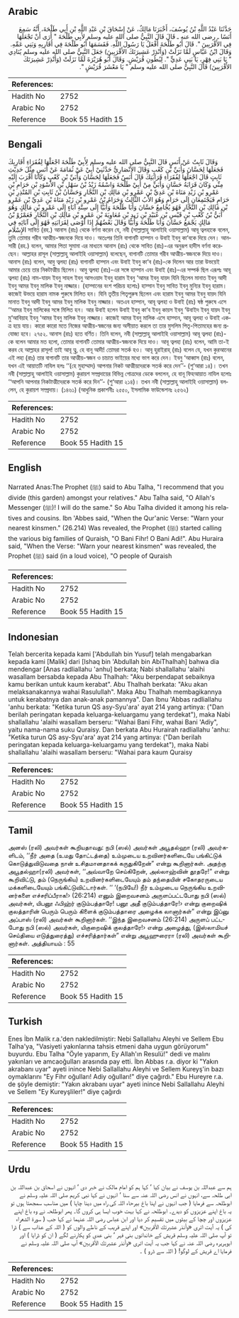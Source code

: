 ## Arabic


<div dir="rtl" lang="ar" style={{fontSize:'larger',backgroundColor:'#f8f9fa',padding:20}}>
حَدَّثَنَا عَبْدُ اللَّهِ بْنُ يُوسُفَ، أَخْبَرَنَا مَالِكٌ، عَنْ إِسْحَاقَ بْنِ عَبْدِ اللَّهِ بْنِ أَبِي طَلْحَةَ، أَنَّهُ سَمِعَ أَنَسًا ـ رضى الله عنه ـ قَالَ قَالَ النَّبِيُّ صلى الله عليه وسلم لأَبِي طَلْحَةَ ‏"‏ أَرَى أَنْ تَجْعَلَهَا فِي الأَقْرَبِينَ ‏"‏‏.‏ قَالَ أَبُو طَلْحَةَ أَفْعَلُ يَا رَسُولَ اللَّهِ‏.‏ فَقَسَمَهَا أَبُو طَلْحَةَ فِي أَقَارِبِهِ وَبَنِي عَمِّهِ‏.‏ وَقَالَ ابْنُ عَبَّاسٍ لَمَّا نَزَلَتْ ‏(‏وَأَنْذِرْ عَشِيرَتَكَ الأَقْرَبِينَ‏)‏ جَعَلَ النَّبِيُّ صلى الله عليه وسلم يُنَادِي ‏"‏ يَا بَنِي فِهْرٍ، يَا بَنِي عَدِيٍّ ‏"‏‏.‏ لِبُطُونِ قُرَيْشٍ‏.‏ وَقَالَ أَبُو هُرَيْرَةَ لَمَّا نَزَلَتْ ‏(‏وَأَنْذِرْ عَشِيرَتَكَ الأَقْرَبِينَ‏)‏ قَالَ النَّبِيُّ صلى الله عليه وسلم ‏"‏ يَا مَعْشَرَ قُرَيْشٍ ‏"‏‏.‏
</div>
<div style={{backgroundColor:'#f8f9fa',padding:20, marginBottom: 10}}><table> <thead> <tr> <th>References:</th> <th></th> </tr> </thead> <tbody><tr><td>Hadith No</td><td>2752</td></tr><tr><td>Arabic No</td><td>2752</td></tr><tr><td>Reference</td><td>Book 55 Hadith 15</td></tr></tbody></table></div>

## Bengali


<div dir="ltr" lang="bn" style={{fontSize:'larger',backgroundColor:'#f8f9fa',padding:20}}>
وَقَالَ ثَابِتٌ عَنْ أَنَسٍ قَالَ النَّبِيُّ صلى الله عليه وسلم لِأَبِيْ طَلْحَةَ اجْعَلْهَا لِفُقَرَاءِ أَقَارِبِكَ فَجَعَلَهَا لِحَسَّانَ وَأُبَيِّ بْنِ كَعْبٍ وَقَالَ الأَنْصَارِيُّ حَدَّثَنِيْ أَبِيْ عَنْ ثُمَامَةَ عَنْ أَنَسٍ مِثْلَ حَدِيْثِ ثَابِتٍ قَالَ اجْعَلْهَا لِفُقَرَاءِ قَرَابَتِكَ قَالَ أَنَسٌ فَجَعَلَهَا لِحَسَّانَ وَأُبَيِّ بْنِ كَعْبٍ وَكَانَا أَقْرَبَ إِلَيْهِ مِنِّي وَكَانَ قَرَابَةُ حَسَّانٍ وَأُبَيٍّ مِنْ أَبِيْ طَلْحَةَ وَاسْمُهُ زَيْدُ بْنُ سَهْلِ بْنِ الأَسْوَدِ بْنِ حَرَامِ بْنِ عَمْرِو بْنِ زَيْدِ مَنَاةَ بْنِ عَدِيِّ بْنِ عَمْرِو بْنِ مَالِكِ بْنِ النَّجَّارِ وَحَسَّانُ بْنُ ثَابِتِ بْنِ المُنْذِرِ بْنِ حَرَامٍ فَيَجْتَمِعَانِ إِلَى حَرَامٍ وَهُوَ الأَبُ الثَّالِثُ وَحَرَامُ بْنُ عَمْرِو بْنِ زَيْدِ مَنَاةَ بْنِ عَدِيِّ بْنِ عَمْرِو بْنِ مَالِكِ بْنِ النَّجَّارِ فَهُوَ يُجَامِعُ حَسَّانَ وَأَبَا طَلْحَةَ وَأُبَيًّا إِلَى سِتَّةِ آبَاءٍ إِلَى عَمْرِو بْنِ مَالِكٍ وَهُوَ أُبَيُّ بْنُ كَعْبِ بْنِ قَيْسِ بْنِ عُبَيْدِ بْنِ زَيدِ بْنِ مُعَاوِيَةَ بْنِ عَمْرِو بْنِ مَالِكِ بْنِ النَّجَّارِ فَعَمْرُوْ بْنُ مَالِكٍ يَجْمَعُ حَسَّانَ وَأَبَا طَلْحَةَ وَأُبَيًّا وَقَالَ بَعْضُهُمْ إِذَا أَوْصَى لِقَرَابَتِهِ فَهُوَ إِلَى آبَائِهِ فِي الإِسْلَامِ সাবিত (রহ.) আনাস (রাঃ) থেকে বর্ণনা করেন যে, নবী (সাল্লাল্লাহু আলাইহি ওয়াসাল্লাম) আবূ ত্বলহাকে বলেন, তুমি তোমার গরীব আত্মীয়-স্বজনকে দিয়ে দাও। অতঃপর তিনি বাগানটি হাস্সান ও উবাই ইবনু কা‘বকে দিয়ে দেন। আনসারী (রহ.) বলেন, আমার পিতা সুমামা এর মাধ্যমে আনাস (রাঃ) থেকে সাবিত (রাঃ)-এর অনুরূপ হাদীস বর্ণনা করেছেন। আল্লাহর রাসূল (সাল্লাল্লাহু আলাইহি ওয়াসাল্লাম) বলেছেন, বাগানটি তোমার গরীব আত্মীয়-স্বজনকে দিয়ে দাও। আনাস (রাঃ) বলেন, আবু ত্বলহা (রাঃ) বাগানটি হাস্সান এবং উবাই ইবনু কা‘ব (রাঃ)-কে দিলেন আর তারা উভয়েই আমার চেয়ে তার নিকটাত্মীয় ছিলেন। আবু ত্বলহা (রাঃ)-এর সঙ্গে হাস্সান এবং উবাই (রাঃ)-এর সম্পর্ক ছিল এরূপঃ আবূ ত্বলহা (রাঃ) নাম-যায়দ ইবনু সাহল ইবনু আসওয়াদ ইবনু হারাম ইবনু ‘আমর ইবনু যায়দ যিনি ছিলেন মানাত ইবনু আদী ইবনু আমর ইবনু মালিক ইবনু নাজ্জার। (হাস্সানের বংশ পরিচয় হলোঃ) হাস্সান ইবনু সাবিত ইবনু মুন্যির ইবনু হারাম। কাজেই উভয়ে হারাম নামক পুরুষে মিলিত হন। যিনি তৃতীয় পিতৃপুরুষ ছিলেন এবং হারাম ইবনু আমর ইবনু যায়দ যিনি মানাত ইবনু আদী ইবনু আমর ইবনু মালিক ইবনু নাজ্জার। অতএব হাস্সান, আবূ ত্বলহা ও উবাই (রাঃ) ষষ্ঠ পুরুষে এসে ‘‘আমর ইবনু মালিকের সঙ্গে মিলিত হন। আর উবাই হলেন উবাই ইবনু কা‘ব ইবনু কায়স ইবনু ‘উবাইদ ইবনু যায়দ ইবনু মু‘আবিয়াহ ইবনু ‘আমর ইবনু মালিক ইবনু নাজ্জার। কাজেই আমর ইবনু মালিক এসে হাস্সান, আবূ ত্বলহা ও উবাই একত্র হয়ে যায়। কারো কারো মতে নিজের আত্মীয়-স্বজনের জন্য অসীয়াত করলে তা তার মুসলিম পিতৃ-পিতামহের জন্য প্রযোজ্য হবে। ২৭৫২. আনাস (রাঃ) হতে বর্ণিত। তিনি বলেন, নবী (সাল্লাল্লাহু আলাইহি ওয়াসাল্লাম) আবূ ত্বলহা (রাঃ)-কে বলেন আমার মত হলো, তোমার বাগানটি তোমার আত্মীয়-স্বজনকে দিয়ে দাও। আবূ ত্বলহা (রাঃ) বলেন, আমি তা-ই করব হে আল্লাহর রাসূল! তাই আবূ ত্ব্র, হে বানূ আদী! তোমরা সতর্ক হও। আবূ হুরাইরাহ্ (রাঃ) বলেন যে, যখন কুরআনের এই লহা (রাঃ) তার বাগানটি তার আত্মীয়-স্বজন ও চাচাত ভাইয়ের মধ্যে ভাগ করে দেন। ইবনু ‘আব্বাস (রাঃ) বলেন, যখন এই আয়াতটি নাযিল হলঃ ‘‘(হে মুহাম্মাদ) আপনার নিকট আত্মীয়দেরকে সতর্ক করে দেন’’- (শু‘আরা ১৪)। তখন নবী (সাল্লাল্লাহু আলাইহি ওয়াসাল্লাম) কুরায়শ সম্প্রদায়ের বিভিন্ন গোত্রদের ডেকে বললেন, হে বানূ ফিহআয়াত নাযিল হলোঃ ‘‘আপনি আপনার নিকটাত্মীদেরকে সতর্ক করে দিন’’- (শু‘আরা ২১৪)। তখন নবী (সাল্লাল্লাহু আলাইহি ওয়াসাল্লাম) বললেন, হে কুরায়শ সম্প্রদায়। (১৪৬১) (আধুনিক প্রকাশনীঃ ২৫৫০, ইসলামিক ফাউন্ডেশনঃ ২৫৬২)
</div>
<div style={{backgroundColor:'#f8f9fa',padding:20, marginBottom: 10}}><table> <thead> <tr> <th>References:</th> <th></th> </tr> </thead> <tbody><tr><td>Hadith No</td><td>2752</td></tr><tr><td>Arabic No</td><td>2752</td></tr><tr><td>Reference</td><td>Book 55 Hadith 15</td></tr></tbody></table></div>

## English


<div dir="ltr" lang="en" style={{fontSize:'larger',backgroundColor:'#f8f9fa',padding:20}}>
Narrated Anas:The Prophet (ﷺ) said to Abu Talha, "I recommend that you divide (this garden) amongst your relatives." Abu Talha said, "O Allah's Messenger (ﷺ)! I will do the same." So Abu Talha divided it among his relatives and cousins. Ibn 'Abbes said, "When the Qur'anic Verse: "Warn your nearest kinsmen." (26.214) Was revealed, the Prophet (ﷺ) started calling the various big families of Quraish, "O Bani Fihr! O Bani Adi!". Abu Huraira said, "When the Verse: "Warn your nearest kinsmen" was revealed, the Prophet (ﷺ) said (in a loud voice), "O people of Quraish
</div>
<div style={{backgroundColor:'#f8f9fa',padding:20, marginBottom: 10}}><table> <thead> <tr> <th>References:</th> <th></th> </tr> </thead> <tbody><tr><td>Hadith No</td><td>2752</td></tr><tr><td>Arabic No</td><td>2752</td></tr><tr><td>Reference</td><td>Book 55 Hadith 15</td></tr></tbody></table></div>

## Indonesian


<div dir="ltr" lang="id" style={{fontSize:'larger',backgroundColor:'#f8f9fa',padding:20}}>
Telah bercerita kepada kami ['Abdullah bin Yusuf] telah mengabarkan kepada kami [Malik] dari [Ishaq bin 'Abdullah bin AbiThalhah] bahwa dia mendengar [Anas radliallahu 'anhu] berkata; Nabi shallallahu 'alaihi wasallam bersabda kepada Abu Thalhah: "Aku berpendapat sebaiknya kamu berikan untuk kaum kerabat". Abu Thalhah berkata: "Aku akan melaksanakannya wahai Rasulullah". Maka Abu Thalhah membagikannya untuk kerabatnya dan anak-anak pamannya". Dan Ibnu 'Abbas radliallahu 'anhu berkata: "Ketika turun QS asy-Syu'ara' ayat 214 yang artinya: ("Dan berilah peringatan kepada keluarga-keluargamu yang terdekat"), maka Nabi shallallahu 'alaihi wasallam berseru: "Wahai Bani Fihr, wahai Bani 'Adiy", yaitu nama-nama suku Quraisy. Dan berkata Abu Hurairah radliallahu 'anhu: "Ketika turun QS asy-Syu'ara' ayat 214 yang artinya: ("Dan berilah peringatan kepada keluarga-keluargamu yang terdekat"), maka Nabi shallallahu 'alaihi wasallam berseru: "Wahai para kaum Quraisy
</div>
<div style={{backgroundColor:'#f8f9fa',padding:20, marginBottom: 10}}><table> <thead> <tr> <th>References:</th> <th></th> </tr> </thead> <tbody><tr><td>Hadith No</td><td>2752</td></tr><tr><td>Arabic No</td><td>2752</td></tr><tr><td>Reference</td><td>Book 55 Hadith 15</td></tr></tbody></table></div>

## Tamil


<div dir="ltr" lang="ta" style={{fontSize:'larger',backgroundColor:'#f8f9fa',padding:20}}>
அனஸ் (ரலி) அவர்கள் கூறியதாவது: நபி (ஸல்) அவர்கள் அபூதல்ஹா (ரலி) அவர்களிடம், ‘‘நீர் அதை (உமது தோட்டத்தை) உம்முடைய உறவினர்களிடையே பங்கிட்டுக் கொடுத்துவிடுவதை நான் உசிதமானதாகக் கருதுகிறேன்” என்று கூறினார்கள். அதற்கு அபூதல்ஹா(ரலி) அவர்கள், ‘‘அவ்வாறே செய்கிறேன், அல்லாஹ்வின் தூதரே!” என்று கூறிவிட்டு, தம் (நெருங்கிய) உறவினர்களிடையேயும் தம் தந்தையின் சகோதரருடைய மக்களிடையேயும் பங்கிட்டுவிட்டார்கள். ‘‘ ‘(நபியே!) நீர் உம்முடைய நெருங்கிய உறவினர்களை எச்சரிப்பீராக!› (26:214) எனும் இறைவசனம் அருளப்பட்டபோது நபி (ஸல்) அவர்கள், யிபனூ ஃபிஹ்ர் குடும்பத்தாரே! பனூ அதீ குடும்பத்தாரே!› என்று குறைஷிக் குலத்தாரின் பெரும் பெரும் கிளைக் குடும்பத்தாரை அழைக்க லானார்கள்” என்று இப்னு அப்பாஸ் (ரலி) அவர்கள் கூறினார்கள். ‘‘இந்த இறைவசனம் (26:214) அருளப் பட்டபோது நபி (ஸல்) அவர்கள், யிகுறைஷிக் குலத்தாரே!› என்று அழைத்து, (இஸ்லாமியச் செய்தியை எடுத்துரைத்து) எச்சரித்தார்கள்” என்று அபூஹுரைரா (ரலி) அவர்கள் கூறினார்கள். அத்தியாயம் : 55
</div>
<div style={{backgroundColor:'#f8f9fa',padding:20, marginBottom: 10}}><table> <thead> <tr> <th>References:</th> <th></th> </tr> </thead> <tbody><tr><td>Hadith No</td><td>2752</td></tr><tr><td>Arabic No</td><td>2752</td></tr><tr><td>Reference</td><td>Book 55 Hadith 15</td></tr></tbody></table></div>

## Turkish


<div dir="ltr" lang="tr" style={{fontSize:'larger',backgroundColor:'#f8f9fa',padding:20}}>
Enes İbn Malik r.a.'den nakledilmiştir: Nebi Sallallahu Aleyhi ve Sellem Ebu Talha'ya, "Vasiyeti yakınlarına tahsis etmeni daha uygun görüyorum" buyurdu. Ebu Talha "Öyle yaparım, Ey Allah'ın Resulü!" dedi ve malını yakınları ve amcaoğulları arasında pay etti. İbn Abbas r.a. diyor ki "Yakın akrabanı uyar" ayeti inince Nebi Sallallahu Aleyhi ve Sellem Kureyş'in bazı oymaklarını "Ey Fihr oğulları! Adiy oğulları!" diye çağırdı." Ebu Hureyre r.a. de şöyle demiştir: "Yakın akrabanı uyar" ayeti inince Nebi Sallallahu Aleyhi ve Sellem "Ey Kureyşliler!" diye çağırdı
</div>
<div style={{backgroundColor:'#f8f9fa',padding:20, marginBottom: 10}}><table> <thead> <tr> <th>References:</th> <th></th> </tr> </thead> <tbody><tr><td>Hadith No</td><td>2752</td></tr><tr><td>Arabic No</td><td>2752</td></tr><tr><td>Reference</td><td>Book 55 Hadith 15</td></tr></tbody></table></div>

## Urdu


<div dir="rtl" lang="ur" style={{fontSize:'larger',backgroundColor:'#f8f9fa',padding:20}}>
ہم سے عبداللہ بن یوسف نے بیان کیا ‘ کہا ہم کو امام مالک نے خبر دی ‘ انہوں نے اسحاق بن عبداللہ بن ابی طلحہ سے، انہوں نے انس رضی اللہ عنہ سے سنا ‘ انہوں نے کہا نبی کریم صلی اللہ علیہ وسلم نے ابوطلحہ سے فرمایا ( جب انہوں نے اپنا باغ بیرحاء اللہ کی راہ میں دینا چاہا ) میں مناسب سمجھتا ہوں تو یہ باغ اپنے عزیزوں کو دیدے۔ ابوطلحہ نے کہا بہت خوب ایسا ہی کروں گا۔ پھر ابوطلحہ نے وہ باغ اپنے عزیزوں اور چچا کے بیٹوں میں تقسیم کر دیا اور ابن عباس رضی اللہ عنہما نے کہا جب ( سورۃ الشعراء کی ) یہ آیت اتری «وأنذر عشيرتك الأقربين‏» اور اپنے قریب کے ناطے والوں کو ( اللہ کے عذاب سے ) ڈرا تو آپ صلی اللہ علیہ وسلم قریش کے خاندانوں بنی فہر ‘ بنی عدی کو پکارنے لگے ( ان کو ڈرایا ) اور ابوہریرہ رضی اللہ عنہ نے کہا جب یہ آیت اتری «وأنذر عشيرتك الأقربين‏» آپ صلی اللہ علیہ وسلم نے فرمایا اے قریش کے لوگو! ( اللہ سے ڈرو ) ۔
</div>
<div style={{backgroundColor:'#f8f9fa',padding:20, marginBottom: 10}}><table> <thead> <tr> <th>References:</th> <th></th> </tr> </thead> <tbody><tr><td>Hadith No</td><td>2752</td></tr><tr><td>Arabic No</td><td>2752</td></tr><tr><td>Reference</td><td>Book 55 Hadith 15</td></tr></tbody></table></div>